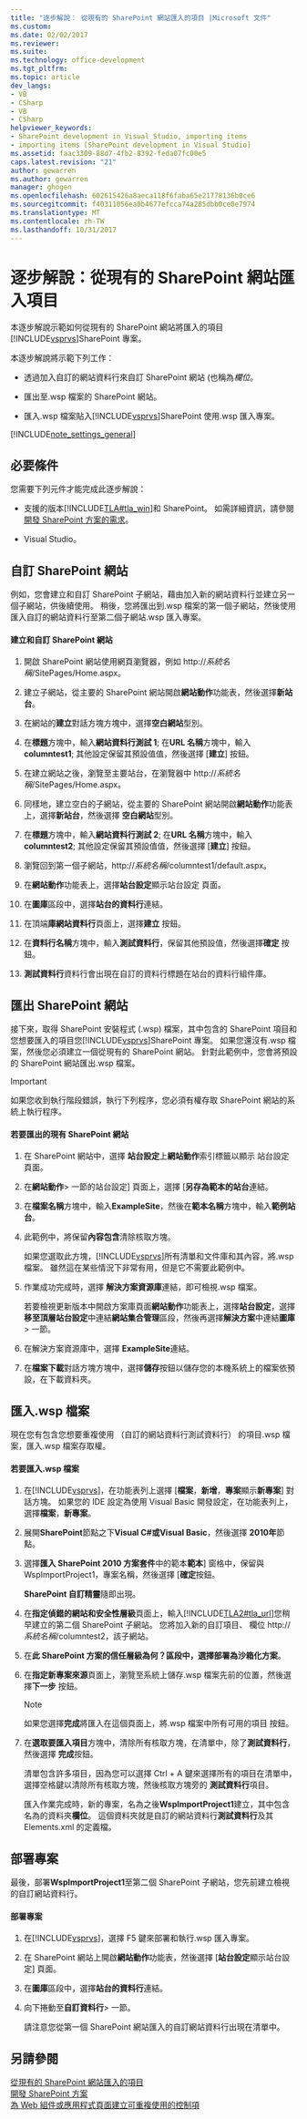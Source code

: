 ```yaml
---
title: "逐步解說： 從現有的 SharePoint 網站匯入的項目 |Microsoft 文件"
ms.custom: 
ms.date: 02/02/2017
ms.reviewer: 
ms.suite: 
ms.technology: office-development
ms.tgt_pltfrm: 
ms.topic: article
dev_langs:
- VB
- CSharp
- VB
- CSharp
helpviewer_keywords:
- SharePoint development in Visual Studio, importing items
- importing items [SharePoint development in Visual Studio]
ms.assetid: faac3309-88d7-4fb2-8392-feda07fc00e5
caps.latest.revision: "21"
author: gewarren
ms.author: gewarren
manager: ghogen
ms.openlocfilehash: 602615426a8aeca118f6faba65e21778136b0ce6
ms.sourcegitcommit: f40311056ea0b4677efcca74a285dbb0ce0e7974
ms.translationtype: MT
ms.contentlocale: zh-TW
ms.lasthandoff: 10/31/2017
---
```

# <a name="walkthrough-import-items-from-an-existing-sharepoint-site"></a>逐步解說：從現有的 SharePoint 網站匯入項目
  本逐步解說示範如何從現有的 SharePoint 網站將匯入的項目[!INCLUDE[vsprvs](../sharepoint/includes/vsprvs-md.md)]SharePoint 專案。  
  
 本逐步解說將示範下列工作：  
  
-   透過加入自訂的網站資料行來自訂 SharePoint 網站 (也稱為*欄位*。  
  
-   匯出至.wsp 檔案的 SharePoint 網站。  
  
-   匯入.wsp 檔案貼入[!INCLUDE[vsprvs](../sharepoint/includes/vsprvs-md.md)]SharePoint 使用.wsp 匯入專案。  
  
 [!INCLUDE[note_settings_general](../sharepoint/includes/note-settings-general-md.md)]  
  
## <a name="prerequisites"></a>必要條件  
 您需要下列元件才能完成此逐步解說：  
  
-   支援的版本[!INCLUDE[TLA#tla_win](../sharepoint/includes/tlasharptla-win-md.md)]和 SharePoint。 如需詳細資訊，請參閱[開發 SharePoint 方案的需求](../sharepoint/requirements-for-developing-sharepoint-solutions.md)。  
  
-   Visual Studio。  
  
## <a name="customizing-a-sharepoint-site"></a>自訂 SharePoint 網站  
 例如，您會建立和自訂 SharePoint 子網站，藉由加入新的網站資料行並建立另一個子網站，供後續使用。 稍後，您將匯出到.wsp 檔案的第一個子網站，然後使用匯入自訂的網站資料行至第二個子網站.wsp 匯入專案。  
  
#### <a name="to-create-and-customize-a-sharepoint-site"></a>建立和自訂 SharePoint 網站  
  
1.  開啟 SharePoint 網站使用網頁瀏覽器，例如 http://*系統名稱*/SitePages/Home.aspx。  
  
2.  建立子網站，從主要的 SharePoint 網站開啟**網站動作**功能表，然後選擇**新站台**。  
  
3.  在網站的**建立**對話方塊方塊中，選擇**空白網站**型別。  
  
4.  在**標題**方塊中，輸入**網站資料行測試 1**; 在**URL 名稱**方塊中，輸入**columntest1**; 其他設定保留其預設值值，然後選擇 [**建立**] 按鈕。  
  
5.  在建立網站之後，瀏覽至主要站台，在瀏覽器中 http://*系統名稱*/SitePages/Home.aspx。  
  
6.  同樣地，建立空白的子網站，從主要的 SharePoint 網站開啟**網站動作**功能表上，選擇**新站台**，然後選擇 **空白網站**型別。  
  
7.  在**標題**方塊中，輸入**網站資料行測試 2**; 在**URL 名稱**方塊中，輸入**columntest2**; 其他設定保留其預設值值，然後選擇 [**建立**] 按鈕。  
  
8.  瀏覽回到第一個子網站，http://*系統名稱*/columntest1/default.aspx。  
  
9. 在**網站動作**功能表上，選擇**站台設定**顯示站台設定 頁面。  
  
10. 在**圖庫**區段中，選擇**站台的資料行**連結。  
  
11. 在頂端**庫網站資料行**頁面上，選擇**建立** 按鈕。  
  
12. 在**資料行名稱**方塊中，輸入**測試資料行**，保留其他預設值，然後選擇**確定** 按鈕。  
  
13. **測試資料行**資料行會出現在自訂的資料行標題在站台的資料行組件庫。  
  
## <a name="exporting-the-sharepoint-site"></a>匯出 SharePoint 網站  
 接下來，取得 SharePoint 安裝程式 (.wsp) 檔案，其中包含的 SharePoint 項目和您想要匯入的項目您[!INCLUDE[vsprvs](../sharepoint/includes/vsprvs-md.md)]SharePoint 專案。 如果您還沒有.wsp 檔案，然後您必須建立一個從現有的 SharePoint 網站。 針對此範例中，您會將預設的 SharePoint 網站匯出.wsp 檔案。  
  
> [!IMPORTANT]  
>  如果您收到執行階段錯誤，執行下列程序，您必須有權存取 SharePoint 網站的系統上執行程序。  
  
#### <a name="to-export-an-existing-sharepoint-site"></a>若要匯出的現有 SharePoint 網站  
  
1.  在 SharePoint 網站中，選擇 **站台設定**上**網站動作**索引標籤以顯示 站台設定 頁面。  
  
2.  在**網站動作**> 一節的站台設定] 頁面上，選擇 [**另存為範本的站台**連結。  
  
3.  在**檔案名稱**方塊中，輸入**ExampleSite**，然後在**範本名稱**方塊中，輸入**範例站台**。  
  
4.  此範例中，將保留**內容包含**清除核取方塊。  
  
     如果您選取此方塊，[!INCLUDE[vsprvs](../sharepoint/includes/vsprvs-md.md)]所有清單和文件庫和其內容，將.wsp 檔案。 雖然這在某些情況下非常有用，但是它不需要此範例中。  
  
5.  作業成功完成時，選擇 **解決方案資源庫**連結，即可檢視.wsp 檔案。  
  
     若要檢視更新版本中開啟方案庫頁面**網站動作**功能表上，選擇**站台設定**，選擇**移至頂層站台設定**中連結**網站集合管理**區段，然後再選擇**解決方案**中連結**圖庫**> 一節。  
  
6.  在解決方案資源庫中，選擇  **ExampleSite**連結。  
  
7.  在**檔案下載**對話方塊方塊中，選擇**儲存**按鈕以儲存您的本機系統上的檔案依預設，在下載資料夾。  
  
## <a name="importing-the-wsp-file"></a>匯入.wsp 檔案  
 現在您有包含您想要重複使用 （自訂的網站資料行測試資料行） 的項目.wsp 檔案，匯入.wsp 檔案存取權。  
  
#### <a name="to-import-a-wsp-file"></a>若要匯入.wsp 檔案  
  
1.  在[!INCLUDE[vsprvs](../sharepoint/includes/vsprvs-md.md)]，在功能表列上選擇 [**檔案**，**新增**，**專案**顯示**新專案**] 對話方塊。 如果您的 IDE 設定為使用 Visual Basic 開發設定，在功能表列上，選擇**檔案**，**新專案**。  
  
2.  展開**SharePoint**節點之下**Visual C#**或**Visual Basic**，然後選擇  **2010年**節點。  
  
3.  選擇**匯入 SharePoint 2010 方案套件**中的範本**範本**] 窗格中，保留與 WspImportProject1，專案名稱，然後選擇 [**確定**按鈕。  
  
     **SharePoint 自訂精靈**隨即出現。  
  
4.  在**指定偵錯的網站和安全性層級**頁面上，輸入[!INCLUDE[TLA2#tla_url](../sharepoint/includes/tla2sharptla-url-md.md)]您稍早建立的第二個 SharePoint 子網站。 您將加入新的自訂項目、 欄位 http://*系統名稱*/columntest2，該子網站。  
  
5.  在**此 SharePoint 方案的信任層級為何？**區段中，選擇**部署為沙箱化方案**。  
  
6.  在**指定新專案來源**頁面上，瀏覽至系統上儲存.wsp 檔案先前的位置，然後選擇**下一步** 按鈕。  
  
    > [!NOTE]  
    >  如果您選擇**完成**將匯入在這個頁面上，將.wsp 檔案中所有可用的項目 按鈕。  
  
7.  在**選取要匯入項目**方塊中，清除所有核取方塊，在清單中，除了**測試資料行**，然後選擇 **完成**按鈕。  
  
     清單包含許多項目，因為您可以選擇 Ctrl + A 鍵來選擇所有的項目在清單中，選擇空格鍵以清除所有核取方塊，然後核取方塊旁的 **測試資料行**項目。  
  
     匯入作業完成時，新的專案，名為之後**WspImportProject1**建立，其中包含名為的資料夾**欄位**。 這個資料夾就是自訂的網站資料行**測試資料行**及其 Elements.xml 的定義檔。  
  
## <a name="deploying-the-project"></a>部署專案  
 最後，部署**WspImportProject1**至第二個 SharePoint 子網站，您先前建立檢視的自訂網站資料行。  
  
#### <a name="to-deploy-the-project"></a>部署專案  
  
1.  在[!INCLUDE[vsprvs](../sharepoint/includes/vsprvs-md.md)]，選擇 F5 鍵來部署和執行.wsp 匯入專案。  
  
2.  在 SharePoint 網站上開啟**網站動作**功能表，然後選擇 [**站台設定**顯示站台設定] 頁面。  
  
3.  在**圖庫**區段中，選擇**站台的資料行**連結。  
  
4.  向下捲動至**自訂資料行**> 一節。  
  
     請注意您從第一個 SharePoint 網站匯入的自訂網站資料行出現在清單中。  
  
## <a name="see-also"></a>另請參閱  
 [從現有的 SharePoint 網站匯入的項目](../sharepoint/importing-items-from-an-existing-sharepoint-site.md)   
 [開發 SharePoint 方案](../sharepoint/developing-sharepoint-solutions.md)   
 [為 Web 組件或應用程式頁面建立可重複使用的控制項](../sharepoint/creating-reusable-controls-for-web-parts-or-application-pages.md)  
  
  
